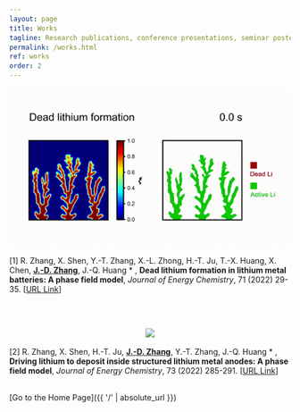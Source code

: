 ```yaml
---
layout: page
title: Works
tagline: Research publications, conference presentations, seminar posters, etc.
permalink: /works.html
ref: works
order: 2
---
```


<div align=center>
<img src=https://github.com/HarryJDZhang/HarryJDZhang.github.io/blob/master/authorship-1.gif?raw=true />
</div>

[1] R. Zhang, X. Shen, Y.-T. Zhang, X.-L. Zhong, H.-T. Ju, T.-X. Huang, X. Chen, **<u>J.-D. Zhang</u>**, J.-Q. Huang * , **Dead lithium formation in lithium metal batteries: A phase field model**, *Journal of Energy Chemistry*, 71 (2022) 29-35. [[URL Link](https://doi.org/10.1016/j.jechem.2021.12.020)]

<br><br />

<div align=center>
<img src=https://github.com/HarryJDZhang/HarryJDZhang.github.io/blob/master/authorship-2.png?raw=true />
</div>

[2] R. Zhang, X. Shen, H.-T. Ju, **<u>J.-D. Zhang</u>**, Y.-T. Zhang, J.-Q. Huang * , **Driving lithium to deposit inside structured lithium metal anodes: A phase field model**, *Journal of Energy Chemistry*, 73 (2022) 285-291. [[URL Link](https://doi.org/10.1016/j.jechem.2022.06.010)]

<br />
[Go to the Home Page]({{ '/' | absolute_url }})
